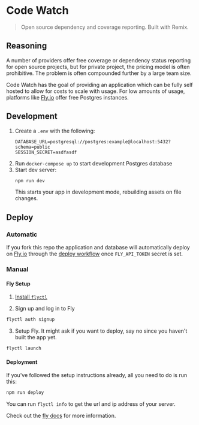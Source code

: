 # Code Watch

> Open source dependency and coverage reporting. Built with Remix.

## Reasoning

A number of providers offer free coverage or dependency status reporting for open source projects, but for private project, the pricing model is often prohibitive. The problem is often compounded further by a large team size.

Code Watch has the goal of providing an application which can be fully self hosted to allow for costs to scale with usage. For low amounts of usage, platforms like [Fly.io](https://fly.io) offer free Postgres instances.

## Development

1. Create a `.env` with the following:
    ```
    DATABASE_URL=postgresql://postgres:example@localhost:5432?schema=public
    SESSION_SECRET=asdfasdf
    ```
1. Run `docker-compose up` to start development Postgres database
1. Start dev server:
    ```sh
    npm run dev
    ```
    This starts your app in development mode, rebuilding assets on file changes.

## Deploy

### Automatic

If you fork this repo the application and database will automatically deploy on [Fly.io](https://fly.io) through the [deploy workflow](/.github/workflows/deploy.yml) once `FLY_API_TOKEN` secret is set.

### Manual

#### Fly Setup

1. [Install `flyctl`](https://fly.io/docs/getting-started/installing-flyctl/)

2. Sign up and log in to Fly

```sh
flyctl auth signup
```

3. Setup Fly. It might ask if you want to deploy, say no since you haven't built the app yet.

```sh
flyctl launch
```

#### Deployment

If you've followed the setup instructions already, all you need to do is run this:

```sh
npm run deploy
```

You can run `flyctl info` to get the url and ip address of your server.

Check out the [fly docs](https://fly.io/docs/getting-started/node/) for more information.
